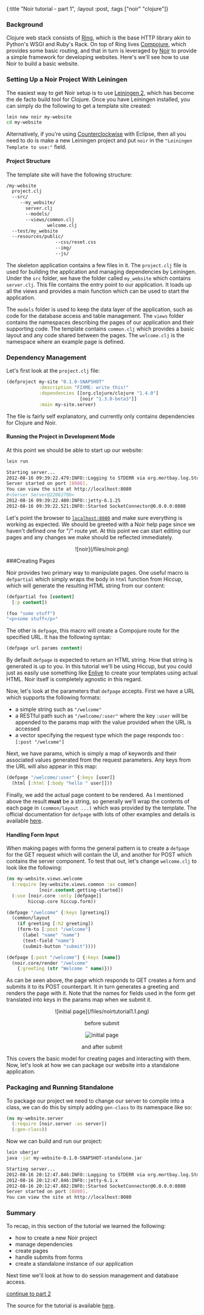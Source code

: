 {:title "Noir tutorial - part 1",
 :layout :post,
 :tags ["noir" "clojure"]}

### Background

Clojure web stack consists of [Ring](https://github.com/ring-clojure/ring), which is the base HTTP library akin to Python's WSGI and Ruby's Rack. On top of Ring lives [Compojure](https://github.com/weavejester/compojure), which provides some basic routing, and that in turn is leveraged by [Noir](http://www.webnoir.org/) to provide a simple framework for developing websites. Here's we'll see how to use Noir to build a basic website. 

### Setting Up a Noir Project With Leiningen

The easiest way to get Noir setup is to use [Leiningen 2](https://github.com/technomancy/leiningen/), which has become the de facto build tool for Clojure. Once you have Leiningen installed, you can simply do the following to get a template site created:
```bash
lein new noir my-website
cd my-website
```
Alternatively, if you're using [Counterclockwise](http://code.google.com/p/counterclockwise/) with Eclipse, then all you need to do is make a new Leiningen project and put `noir` in the `"Leiningen Template to use:"` field.

#### Project Structure

The template site will have the following structure:
```bash
/my-website
  project.clj
  --src/
     --my_website/
       server.clj
       --models/
       --views/common.clj
               welcome.clj
  --test/my_website
  --resources/public/
                  --css/reset.css
                  --img/
                  --js/
```
The skeleton application contains a few files in it. The `project.clj` file is used for building the application and managing dependencies by Leiningen. Under the `src` folder, we  have the folder called `my_website` which contains `server.clj`. This file contains the entry point to our application. It loads up all the views and provides a main function which can be used to start the application.

The `models` folder is used to keep the data layer of the application, such as code for the database access and table management. The `views` folder contains the namespaces describing the pages of our application and their supporting code. The template contains `common.clj` which provides a basic layout and any code shared between the pages. The `welcome.clj` is the namespace where an example page is defined.

### Dependency Management

Let's first look at the `project.clj` file:
```clojure
(defproject my-site "0.1.0-SNAPSHOT"
            :description "FIXME: write this!"
            :dependencies [[org.clojure/clojure "1.4.0"]
                           [noir "1.3.0-beta3"]]
            :main my-site.server)
```
The file is fairly self explanatory, and currently only contains dependencies for Clojure and Noir.

#### Running the Project in Development Mode

At this point we should be able to start up our website:
```bash
lein run

Starting server...
2012-08-16 09:39:22.479:INFO::Logging to STDERR via org.mortbay.log.StdErrLog
Server started on port [8080].
You can view the site at http://localhost:8080
#<Server Server@2206270b>
2012-08-16 09:39:22.480:INFO::jetty-6.1.25
2012-08-16 09:39:22.521:INFO::Started SocketConnector@0.0.0.0:8080
```
Let's point the browser to [`localhost:8080`](http://localhost:8080) and  make sure everything is working as expected. We should be greeted with a Noir help page since we haven't defined one for "/" route yet. At this point we can start editing our pages and any changes we make should be reflected immediately.

<center>
![noir](/files/noir.png)
</center>

###Creating Pages

Noir provides two primary way to manipulate pages. One useful macro is `defpartial` which simply wraps the body in `html` function from Hiccup, which will generate the resulting HTML string from our content:
```clojure
(defpartial foo [content]
  [:p content])

(foo "some stuff")
"<p>some stuff</p>"
```
The other is `defpage`, this macro will create a Compojure route for the specified URL. It has the following syntax:
```clojure
(defpage url params content)
```
By default `defpage` is expected to return an HTML string. How that string is generated is up to you. In this tutorial we'll be using Hiccup, but you could just as easily use something like [Enlive](http://paulosuzart.github.com/blog/2012/03/25/web-noir-plus-enlive-template/) to create your templates using actual HTML. Noir itself is completely agnostic in this regard. 

Now, let's look at the parameters that `defpage` accepts. First we have a URL which supports the following formats:
* a simple string such as `"/welcome"`
* a RESTful path such as `"/welcome/:user"` where the key `:user` will be appended to the params map with the value provided when the URL is accessed
* a vector specifying the request type which the page responds too : `[:post "/welcome"]`

Next, we have params, which is simply a map of keywords and their associated values generated from the request parameters. Any keys from the URL will also appear in this map:
```clojure
(defpage "/welcome/:user" {:keys [user]}
  (html [:html [:body "hello " user]]))
```
Finally, we add the actual page content to be rendered. As I mentioned above the result **must** be a string, so generally we'll wrap the contents of each page in `(common/layout ...)` which was provided by the template. The official documentation for `defpage` with lots of other examples and details is available [here](http://www.webnoir.org/tutorials/routes).

#### Handling Form Input

When making pages with forms the general pattern is to create a `defpage` for the GET request which will contain the UI, and another for POST which contains the server component. To test that out, let's change `welcome.clj` to look like the following:
```clojure
(ns my-website.views.welcome
  (:require [my-website.views.common :as common]
            [noir.content.getting-started])
  (:use [noir.core :only [defpage]]
        hiccup.core hiccup.form))

(defpage "/welcome" {:keys [greeting]}
  (common/layout
    (if greeting [:h2 greeting])
    (form-to [:post "/welcome"]
      (label "name" "name")
      (text-field "name")
      (submit-button "submit"))))

(defpage [:post "/welcome"] {:keys [name]}
  (noir.core/render "/welcome" 
    {:greeting (str "Welcome " name)}))
```
As can be seen above, the page which responds to GET creates a form and submits it to its POST counterpart. It in turn generates a greeting and renders the page with it. Note that the names for fields used in the form get translated into keys in the params map when we submit it. 

<center>
![initial page](/files/noirtutorial1.1.png)

before submit

![initial page](/files/noirtutorial1.2.png)

and after submit
</center>

This covers the basic model for creating pages and interacting with them. Now, let's look at how we can package our website into a standalone application. 

### Packaging and Running Standalone

To package our project we need to change our server to compile into a class, we can do this by simply adding `gen-class` to its namespace like so:
```clojure
(ns my-website.server
  (:require [noir.server :as server]) 
  (:gen-class))
```
Now we can build and run our project:
```bash
lein uberjar
java -jar my-website-0.1.0-SNAPSHOT-standalone.jar

Starting server...
2012-08-16 20:12:47.846:INFO::Logging to STDERR via org.mortbay.log.StdErrLog
2012-08-16 20:12:47.846:INFO::jetty-6.1.x
2012-08-16 20:12:47.882:INFO::Started SocketConnector@0.0.0.0:8080
Server started on port [8080].
You can view the site at http://localhost:8080
```
### Summary

To recap, in this section of the tutorial we learned the following:
* how to create a new Noir project
* manage dependencies
* create pages
* handle submits from forms
* create a standalone instance of our application

Next time we'll look at how to do session management and database access. 

[continue to part 2](http://yogthos.net/blog/23-Noir+tutorial+-+part+2)

The source for the tutorial is available [here](https://github.com/yogthos/Noir-tutorial/tree/c70514189612f369efb75e1a601a1d10a5b15492).
